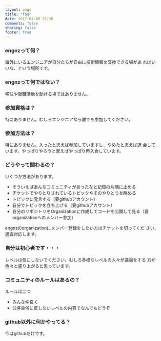 ```yaml
---
layout: page
title: "faq"
date: 2017-04-08 22:20
comments: false
sharing: false
footer: true
---
```

### engnzって何？

海外にいるエンジニアが自分たちが自由に技術情報を交換できる場があ
ればいいな、という場所です。

### engnzって何ではない？

移住や就職活動を助ける場ではありません。

### 参加資格は？

特にありません。むしろエンジニアなら誰でも参加してください。

### 参加方法は？

特にありません。入ったと思えば参加していますし、やめたと思えば退
会しています。やっぱりやろうと思えばやっぱり再入会しています。

### どうやって関わるの？

いくつか方法があります。

 - そういえばあんなコミュニティがあったなと記憶の片隅に止める
 - チケットでやりとりされているトピックやそのやりとりを眺める
 - トピックに発言する（要githubアカウント）
 - 自分でトピックを立ち上げる（要githubアカウント）
 - 自分のリポジトリをOrganizationに作成してコードを公開して見る（要organizationへのメンバー参加）

engnzのorganizationにメンバー登録をしたい方はチケットを切ってくだ
さい。適宜対応します。

### 自分は初心者です・・・

レベルは気にしないでください。むしろ多様なレベルの人々が議論をする
方が色々と盛り上がると思っています。

### コミュニティのルールはあるの？

ルールは二つ

 - みんな仲良く
 - 公序良俗に反しないレベルの内容でなんでもどうぞ

### github以外に何かやってる？

今はgithubだけです。
